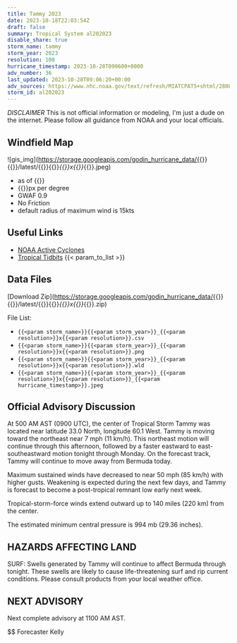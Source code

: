 ```yaml
---
title: Tammy 2023
date: 2023-10-18T22:03:54Z
draft: false
summary: Tropical System al202023
disable_share: true
storm_name: tammy
storm_year: 2023
resolution: 100
hurricane_timestamp: 2023-10-28T090600+0000
adv_number: 36
last_updated: 2023-10-28T09:06:20+00:00
adv_sources: https://www.nhc.noaa.gov/text/refresh/MIATCPAT5+shtml/280844.shtml;https://www.nhc.noaa.gov/refresh/graphics_at5+shtml/084702.shtml?cone
storm_id: al202023
---
```

*DISCLAIMER* This is not official information or modeling, I'm just a dude on the internet.  Please follow all guidance from NOAA and your local officials.

## Windfield Map
![gis_img](https://storage.googleapis.com/godin_hurricane_data/{{<param storm_name>}}{{<param storm_year>}}/latest/{{<param storm_name>}}{{<param storm_year>}}_{{<param resolution>}}x{{<param resolution>}}_{{<param hurricane_timestamp>}}.jpeg)

- as of {{<param last_updated>}}
- {{<param resolution>}}px per degree
- GWAF 0.9
- No Friction
- default radius of maximum wind is 15kts

## Useful Links
- [NOAA Active Cyclones](https://www.nhc.noaa.gov/)
- [Tropical Tidbits](https://www.tropicaltidbits.com/storminfo/)
{{< param_to_list >}}

## Data Files
[Download Zip](https://storage.googleapis.com/godin_hurricane_data/{{<param storm_name>}}{{<param storm_year>}}/latest/{{<param storm_name>}}{{<param storm_year>}}_{{<param resolution>}}x{{<param resolution>}}_{{<param hurricane_timestamp>}}.zip)

File List:
- `{{<param storm_name>}}{{<param storm_year>}}_{{<param resolution>}}x{{<param resolution>}}.csv`
- `{{<param storm_name>}}{{<param storm_year>}}_{{<param resolution>}}x{{<param resolution>}}.png`
- `{{<param storm_name>}}{{<param storm_year>}}_{{<param resolution>}}x{{<param resolution>}}.wld`
- `{{<param storm_name>}}{{<param storm_year>}}_{{<param resolution>}}x{{<param resolution>}}_{{<param hurricane_timestamp>}}.jpeg`


## Official Advisory Discussion
At 500 AM AST (0900 UTC), the center of Tropical Storm Tammy was
located near latitude 33.0 North, longitude 60.1 West. Tammy is
moving toward the northeast near 7 mph (11 km/h). This northeast
motion will continue through this afternoon, followed by a faster
eastward to east-southeastward motion tonight through Monday. On the
forecast track, Tammy will continue to move away from Bermuda today.
 
Maximum sustained winds have decreased to near 50 mph (85 km/h)
with higher gusts. Weakening is expected during the next few days,
and Tammy is forecast to become a post-tropical remnant low early
next week.
 
Tropical-storm-force winds extend outward up to 140 miles (220 km)
from the center.
 
The estimated minimum central pressure is 994 mb (29.36 inches).
 
 
HAZARDS AFFECTING LAND
----------------------
SURF:  Swells generated by Tammy will continue to affect Bermuda
through tonight. These swells are likely to cause life-threatening
surf and rip current conditions. Please consult products from your
local weather office.
 
 
NEXT ADVISORY
-------------
Next complete advisory at 1100 AM AST.
 
$$
Forecaster Kelly